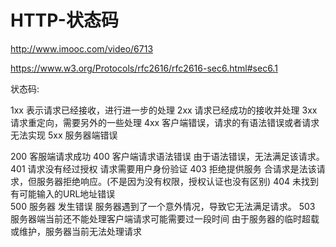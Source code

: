 # HTTP-状态码

http://www.imooc.com/video/6713

https://www.w3.org/Protocols/rfc2616/rfc2616-sec6.html#sec6.1


状态码:

1xx  表示请求已经接收，进行进一步的处理
2xx  请求已经成功的接收并处理
3xx  请求重定向，需要另外的一些处理
4xx  客户端错误，请求的有语法错误或者请求无法实现
5xx  服务器端错误

200  客服端请求成功 
400  客户端请求语法错误 由于语法错误，无法满足该请求。
401  请求没有经过授权 请求需要用户身份验证
403  拒绝提供服务 合请求是法该请求，但服务器拒绝响应。(不是因为没有权限，授权认证也没有区别) 
404  未找到 有可能输入的URL地址错误  
500  服务器 发生错误  服务器遇到了一个意外情况，导致它无法满足请求。
503  服务器端当前还不能处理客户端请求可能需要过一段时间 
     由于服务器的临时超载或维护，服务器当前无法处理请求

